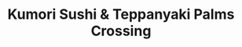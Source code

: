 ---
layout: place
title: "Kumori Sushi & Teppanyaki Palms Crossing"
permalink: /texas/mcallen/kumori-sushi-teppanyaki-palms-crossing.html
stateAbbr: TX
stateName: Texas
cityName: McAllen
seo:
  name: "Kumori Sushi & Teppanyaki Palms Crossing"
  type: Restaurant
  links: null
description: "Kumori Sushi & Teppanyaki Palms Crossing serves delicious sushi in McAllen, Texas. Try fresh Japanese dishes for a great dining experience. "
place_id: ChIJ_bTq5HCnZYYRvDk0b0I-2KE
photos:
  - name: >-
      places/ChIJ_bTq5HCnZYYRvDk0b0I-2KE/photos/AeeoHcKxEGZM5fmOrWN0qbfMxJDhaPrFs6w6COgm8hMfuldxZg_j0I3zZMl12p_vGgFRNsipqF_fpHQjiCJaWLqSVDIenyVbVFciscR3FEbG2HdivTq4qpGKOZGfJxEchxOkTVyE88B6wcK5cLOK5ESrJtHAFYIKE8K_7CfCaIu8-oZ5ASYWVcNogAUETtrD--k6SrZfjE4z5_gCzrsVQQerAjf_9Evl1CQzC6H7fVuOZyu--sJ0v4uxNQ8CLJDOtB4_N0baRrLwGBtndlFickO9rhCBo28ii8j9vjJzJ0M2YL9TbeMha03PH0ffswVHN7Ps5ChpbOMUl0chzSwVoVElfRXLHxIQZrDNvMiHt_WT1gUc90j4dscxVuWegUhUttM6SqPV6LylsZQxJoWJT3wi671jaHRGMXmOSjY4axHyFi3ERA
    widthPx: 3024
    heightPx: 4032
    authorAttributions:
      - displayName: Robert Monahan
        uri: https://maps.google.com/maps/contrib/100935832281140318693
        photoUri: >-
          https://lh3.googleusercontent.com/a-/ALV-UjX3edJHV_HXsfwtrqRzd7O-fgpwCB2g3ydHoXoUC45z0HFeQpiztQ=s100-p-k-no-mo
    flagContentUri: >-
      https://www.google.com/local/imagery/report/?cb_client=maps_api_places.places_api&image_key=!1e10!2sCIHM0ogKEICAgIDU6JDSdA&hl=en-US
    googleMapsUri: >-
      https://www.google.com/maps/place//data=!3m4!1e2!3m2!1sCIHM0ogKEICAgIDU6JDSdA!2e10!4m2!3m1!1s0x8665a770e4eab4fd:0xa1d83e426f3439bc
  - name: >-
      places/ChIJ_bTq5HCnZYYRvDk0b0I-2KE/photos/AeeoHcLmp85Ttwnhv795Z4lMmHOo2U8EBUdJTqpq_-c1oZ2oTtT9RP81w3mzO2QXVwbMVFgYc9gUWkVHoS9MOEwXUNobeo-aH9HCCzLLELXb0BWggEmAyu1tL3tiNFICBjm-UPHEnMVYCk6vWgdYLd6DurODIA2eBvgVww2hhA7yIlGYpnRH2KCoemBPg57xu3LdfPY12gZOQuyPD8DlgIC4EwSetVCrI7p2MvtLQZ9MbauwrLhLvuUnFq2If_Ygkeqcb0z4_C4ujDES87f1Ra4XHEgb1Ivasx1ITHYo_Jni9-5uUZrVjBFWT0ofAeIkqbA9L8T0L4oAAOXkD0QQHHIt8A_EkgA6JVHmo3atbyDR1FMHP8YC47MLSlixVWw60KdoBS9gfTVPjEANCV8853-rw1TQBrTIg126T8gNN4iaAkXKSyZn
    widthPx: 2048
    heightPx: 1153
    authorAttributions:
      - displayName: MICHAEL VELA
        uri: https://maps.google.com/maps/contrib/104612142566644110378
        photoUri: >-
          https://lh3.googleusercontent.com/a-/ALV-UjWqWBAC0h_b2T7947qNslMwJXyiTYUMPmTZfTNZDJ4XI8Q1AoPI=s100-p-k-no-mo
    flagContentUri: >-
      https://www.google.com/local/imagery/report/?cb_client=maps_api_places.places_api&image_key=!1e10!2sCIHM0ogKEICAgIDnzvmFgQE&hl=en-US
    googleMapsUri: >-
      https://www.google.com/maps/place//data=!3m4!1e2!3m2!1sCIHM0ogKEICAgIDnzvmFgQE!2e10!4m2!3m1!1s0x8665a770e4eab4fd:0xa1d83e426f3439bc
  - name: >-
      places/ChIJ_bTq5HCnZYYRvDk0b0I-2KE/photos/AeeoHcJYUgDU1HxKeoKb-wsD9Vtvi7mCHvHixRPzvrT9Ub3mn_ifHviJYo4yxor7q92RMirq6CToe4oeWwVCZ35cz7sBbYWOQr2KXQuIsjWlAtMDprN1B3-1IMeUU5u3LLw9xc8M-207y-5gVJP43NZ43hxuGD5BrsyOXlR_fgLK0QYymaIqVHbCKdLVyV8y5AfKGsfUkK7psepH5KltB8AEW-2g49AbSgLkBUmy4-S4b8VLiU0fPc25QLI5cSZF-Hlz4cGBuHBYlf4qF0jKlNSbkmWVVOO6uavTbE3v_hniWrY78boZWdN_a_yq9OajCotNN1FDewnzzW5zqS6ye2NahxkTsbAsyjWZUvzcSMr5CjMFv4nzlDKBe0fMFHK_dljh6O4umLKYLsEHK_rIsTaicOES6u38fjl1iiJkgA1J_4JAd0o5
    widthPx: 3200
    heightPx: 4800
    authorAttributions:
      - displayName: Cassandra Starr-Salcido
        uri: https://maps.google.com/maps/contrib/111516545998895295112
        photoUri: >-
          https://lh3.googleusercontent.com/a-/ALV-UjWYo5hKk7T4ko3yl3sgpCom3NlYO5WsKcphqEMQUvUaLIIn8jhTyA=s100-p-k-no-mo
    flagContentUri: >-
      https://www.google.com/local/imagery/report/?cb_client=maps_api_places.places_api&image_key=!1e10!2sCIHM0ogKEICAgMCgneOu8gE&hl=en-US
    googleMapsUri: >-
      https://www.google.com/maps/place//data=!3m4!1e2!3m2!1sCIHM0ogKEICAgMCgneOu8gE!2e10!4m2!3m1!1s0x8665a770e4eab4fd:0xa1d83e426f3439bc
  - name: >-
      places/ChIJ_bTq5HCnZYYRvDk0b0I-2KE/photos/AeeoHcKsmcHIQrcvMVC7I4h5-YkYZvT4Sh8EiRfl1GqIA4e53d3z1oP0V-irr7RD4bgUjKFle32NF7XqLXIRnRIXAoA_dovF0HD6WaRVqQQhKC1GUjsNcxfywI23vRIIBgQM-QUSI14leMmwmdhlyG_mbwLxyD-t3XmDzmzggnpW6-zlJ_hyvUnvaRB2YnmoLqDs7JHW2CVY9h8W7VjOqqDg0jKBEbyBZ1UR9-LSR5vzh1AihKhVNKYy3TVu-U_XeAyFboixwbsdYt1wzsfcypRrOftQrA3ZzcXGAf9iuCPYSbZ6j4FsfZVSKvfuOrJHRdO2KW9KuXQ-gHlCYk6L0asYQsJAcFaeFxrvvXgcd458zv8nznRXgID98buxsiDfTOi7vwmEDLy1Md1iTNAxYYA8c2DCWeKM1RhnTLItUAXh1sJ0D-Yf
    widthPx: 3024
    heightPx: 4032
    authorAttributions:
      - displayName: Bandido Mat
        uri: https://maps.google.com/maps/contrib/110756836224584326500
        photoUri: >-
          https://lh3.googleusercontent.com/a-/ALV-UjV4XHqQwOPXa4RyiHQuajMJ6eA9LwcYpXQt6z0bTsuskPfWEUzlfA=s100-p-k-no-mo
    flagContentUri: >-
      https://www.google.com/local/imagery/report/?cb_client=maps_api_places.places_api&image_key=!1e10!2sCIHM0ogKEICAgIDv2rOg_gE&hl=en-US
    googleMapsUri: >-
      https://www.google.com/maps/place//data=!3m4!1e2!3m2!1sCIHM0ogKEICAgIDv2rOg_gE!2e10!4m2!3m1!1s0x8665a770e4eab4fd:0xa1d83e426f3439bc
  - name: >-
      places/ChIJ_bTq5HCnZYYRvDk0b0I-2KE/photos/AeeoHcIwJKa-sTPiw0U7eXzNMfu8XE6e5OIJ2-R52HaAs7msYweupx8KTVaMwiLckHGflcKVxgbyewv91eTVVWZ4I5-b5BBnf9Znn0scVZ7bOkP4FRpSVlWb1SB-vDH-UnoubUFXKNLJ3Tszvu6ISmovavUWQ6O4QfU0hg4tZmyK3-O4fd80NvfzYn54TcuyYUpMVCpT8bXFyKviLz2qdxSpsZtROzNnR1yb0y-sABwI4cI2VL3n6dzuV8Ajb1qxXTPZTcZsIuN6gW7bBykwTad-tdFLZ3rpZXwwkGzLyd0boL4EOxPjF-uy_XEp92pLXH3JTrEf_QuKV_Dk87vPPhHf3ze7DxeKRofdAthz24VFUAiCXztPl7adKv7q2VtO3f2nBkAN6suykQ9_0qeaIRcpxVM2ZswfGnn5cf9EbfU1k-CHx1yj
    widthPx: 4800
    heightPx: 3600
    authorAttributions:
      - displayName: Ricky Oz
        uri: https://maps.google.com/maps/contrib/106655456735471345611
        photoUri: >-
          https://lh3.googleusercontent.com/a-/ALV-UjVfyJG0Nv7-KED3kuje8ww8g_pBKwqW7ZOpPTYQD8IBE1d6yhc=s100-p-k-no-mo
    flagContentUri: >-
      https://www.google.com/local/imagery/report/?cb_client=maps_api_places.places_api&image_key=!1e10!2sCIHM0ogKEICAgMCom82RrgE&hl=en-US
    googleMapsUri: >-
      https://www.google.com/maps/place//data=!3m4!1e2!3m2!1sCIHM0ogKEICAgMCom82RrgE!2e10!4m2!3m1!1s0x8665a770e4eab4fd:0xa1d83e426f3439bc
  - name: >-
      places/ChIJ_bTq5HCnZYYRvDk0b0I-2KE/photos/AeeoHcK_FZfwyukNfw9BNZpreFTNYWdnwByAlQX9V5FpxS8OmFSDzWVJdUUn0Tg9tCFA4xyz_CGF1bjEkgTcOpDsZRSpgW275aXc7Xr7Nw4MYlouyZYnPKR8UAg9wySid4uDYuHivjaWmRzFvqeLgM-p-KMsdGwTIwUlAekkhcZyErdibr9eipaASXT_O5oiF_qfoSooLygZzJ9xi-H2EpPy_oE-mK3pb6oQOC1l3r9XeMn5YiWyITAr2YG8LxI5bTFTtCuhp6F6_QiJ9G4r035ReWJG-_RTZrE21UVtaHXTFrmZ0m-dIurOPusCYD_xjCVGn3mhV8t1u3lqiM5_RdE2R2lEVH5jwAugGHLGGPOAuBTe8j-KOOvyW0kd5BoB3uVTpkYsnIJGzsZvpbrYwHBpEEjmgxg9eVmJKcYIIYouX4nz09co
    widthPx: 4032
    heightPx: 2268
    authorAttributions:
      - displayName: Alfredo Rivera
        uri: https://maps.google.com/maps/contrib/111363112404686760478
        photoUri: >-
          https://lh3.googleusercontent.com/a-/ALV-UjW3ZE6YyzikQHFY5Vcmw7_KSHvkW9f3J5Q0qRHCuq3Nk57w7BlE=s100-p-k-no-mo
    flagContentUri: >-
      https://www.google.com/local/imagery/report/?cb_client=maps_api_places.places_api&image_key=!1e10!2sCIHM0ogKEICAgMCw7taixwE&hl=en-US
    googleMapsUri: >-
      https://www.google.com/maps/place//data=!3m4!1e2!3m2!1sCIHM0ogKEICAgMCw7taixwE!2e10!4m2!3m1!1s0x8665a770e4eab4fd:0xa1d83e426f3439bc
  - name: >-
      places/ChIJ_bTq5HCnZYYRvDk0b0I-2KE/photos/AeeoHcKXDp23PlfQgdKHXBG8r0QssPx1RFqv5uWJqYfdDVbdbnCVKnnENlePMDz6x_QwKCDDBXCAja5iUxu8yOj864wRUhJjlAkOOo8ycCU_thB4gS8eTxrajYy0grGE6p1Ou33Jv25mg034jhWfJt8Bkm-aNzRgtCebVgkTp0cEOaHWae2FRW6H05ZL57mK8UPWYHHxxwQweMhz42-EZS-pV0XNm8hKis7j7kldU01pAtU7N9vulv6ucArIE1N8L4Q9cRtqa265wxVnsM_DiOMkABBqWnDHavw4P8Nn_hMdFx6RCjhN5EN2LVwfHa_6OkMtE1c0K03HjJvFBWIDrp5b84f0WPDHC9I1ABIs4c1XNFwdPB_EyRFi_6A41jHHuGLaAkMND6avrBDWXu1IqN-ZxXT346UIqdd8wTato3t_NNsQGgqN
    widthPx: 4000
    heightPx: 3000
    authorAttributions:
      - displayName: M Mucciolo
        uri: https://maps.google.com/maps/contrib/100087954243489113774
        photoUri: >-
          https://lh3.googleusercontent.com/a/ACg8ocI6XziAIV2IraqDNw4DV4jBHFAFz5F0BQbYoIGtQ7_qa9omUQ=s100-p-k-no-mo
    flagContentUri: >-
      https://www.google.com/local/imagery/report/?cb_client=maps_api_places.places_api&image_key=!1e10!2sCIHM0ogKEICAgIC47J6ngwE&hl=en-US
    googleMapsUri: >-
      https://www.google.com/maps/place//data=!3m4!1e2!3m2!1sCIHM0ogKEICAgIC47J6ngwE!2e10!4m2!3m1!1s0x8665a770e4eab4fd:0xa1d83e426f3439bc
  - name: >-
      places/ChIJ_bTq5HCnZYYRvDk0b0I-2KE/photos/AeeoHcIiI6Q1E8RC72h4N6Is9JZqszSVX-_IC3GkIu6_tntZRDF9irRdKxC9aAf_w0NFlfpJT7uv5eWAXQo2cdGvh_twTVxMY1tNo7Sn7MHGO9_ovh7z2tZPDmpdQXXwW88dvwnbuCMkOyxGvN4fOgGCjsdmz1IB4bJEGEL9ZGScpBveDM5YLdEADpYZBzZE3ZR1XlwvqK6ZqAOj5re-Due0pylVMBtpprSCIurDeigH_RBRsux35sLC10tkbvffYDnzSc9ib-SMt0qCgp6-DUkOf_vr9npHUNyod_15956fc9x8dZifmycytN0dietn78wKetCI2lvH0kvcbuzCdNfa3CZ2ZnA557xpOgyS7JfSwFZs5DMaumGANz8TNeUteULpC0cPo0n59n6oYtN_4gSLXIQh2kVA-DLVe8ajeKDcg6627Q
    widthPx: 2160
    heightPx: 3840
    authorAttributions:
      - displayName: Andrea Noriega Monroy
        uri: https://maps.google.com/maps/contrib/107454608289611683882
        photoUri: >-
          https://lh3.googleusercontent.com/a-/ALV-UjUTNxi2SU7eG3toHobDl2wzOYzTXKUh4kXuJ1_uv7jYlJsxyUVU=s100-p-k-no-mo
    flagContentUri: >-
      https://www.google.com/local/imagery/report/?cb_client=maps_api_places.places_api&image_key=!1e10!2sCIHM0ogKEICAgMCAqvmlOg&hl=en-US
    googleMapsUri: >-
      https://www.google.com/maps/place//data=!3m4!1e2!3m2!1sCIHM0ogKEICAgMCAqvmlOg!2e10!4m2!3m1!1s0x8665a770e4eab4fd:0xa1d83e426f3439bc
  - name: >-
      places/ChIJ_bTq5HCnZYYRvDk0b0I-2KE/photos/AeeoHcKvZczkdUoi3YXBJthINqFdl7h6zzRwGK_HtqblATDmSlZTz3888Mx6Lw3YaVN8sktGKiZp_Eg88-IfQA8IHHyIynvJ_JlRm3JknZgpnyU075UocCrXABG9C5R2hShj6-yYBElckN9lgQAdrGAOdXhFyPgy-rRkajviBLqX2AXrG4sVKOum2pSRvakeFWlp0XQEssZ6kHT4yF6YOe3pfmPmGy9i_YLADzab46RbMY6I4icLdzN9RCq28bjbrfD8YXsN-YIh08slw2MmIE9QtOkRgh-j6orS-U34-DsdeCB7AbJi_1uCehrbt2cicR2TtTJ05NKncyFxBp5JSpe8EG9_KI1KoiL1SOKREA-XvXOdh9poUvvtT7CkL3jlYB_gwL2umABD0pwmdrPIT8n5pV0dAlEoVlq33aw9-bST2u4VcmSb
    widthPx: 3600
    heightPx: 4800
    authorAttributions:
      - displayName: Bandido Mat
        uri: https://maps.google.com/maps/contrib/110756836224584326500
        photoUri: >-
          https://lh3.googleusercontent.com/a-/ALV-UjV4XHqQwOPXa4RyiHQuajMJ6eA9LwcYpXQt6z0bTsuskPfWEUzlfA=s100-p-k-no-mo
    flagContentUri: >-
      https://www.google.com/local/imagery/report/?cb_client=maps_api_places.places_api&image_key=!1e10!2sCIHM0ogKEICAgIC3hNqHlQE&hl=en-US
    googleMapsUri: >-
      https://www.google.com/maps/place//data=!3m4!1e2!3m2!1sCIHM0ogKEICAgIC3hNqHlQE!2e10!4m2!3m1!1s0x8665a770e4eab4fd:0xa1d83e426f3439bc
  - name: >-
      places/ChIJ_bTq5HCnZYYRvDk0b0I-2KE/photos/AeeoHcLK08Cti2SI_QGbxetMM-fS6pSTUa-DjZV87A845jtoyNcqM8j-m-t7jIqVjuavGWmsJM_WfwSMQACX6NaKXHraAxTT_txU6oScXsYfq-FGL8n1RM0nQNZ6QbuiLnW4uZ2V-q18gGpRcgGBgWOyrkAzzeq_dJPKHWdWuxVo5Tmg1SCX7bRa_HbjohPhJSLoWQaZX6x97jNWAWjbpGnUzo00tJXj2EFPYeI_4UUHaiQlgws5CciAwoEx_VgVRlI1P-jBFy0PuXRqsmGbk9wc0P57HXOra5B6SCPoo6rM4gJZQl5HzEMTYzIxcJ4BsWlrSUh0oxd_fIuG1dfLvVyxNZ1pjfcGKTP3b3RhUNGRsEWEcA3-eaFV15ue8Ss46AmmxUnOl0dx9uGKg6dP0Ahvm9rCefynmxGSoSnPp8m6_c4siQ
    widthPx: 3024
    heightPx: 4032
    authorAttributions:
      - displayName: patricia rangel
        uri: https://maps.google.com/maps/contrib/101311449620434396710
        photoUri: >-
          https://lh3.googleusercontent.com/a-/ALV-UjXfox6wP5EhfaqCV-LhV0e5i_QKE_ny4iBqr9mbw14EFRj074vNJQ=s100-p-k-no-mo
    flagContentUri: >-
      https://www.google.com/local/imagery/report/?cb_client=maps_api_places.places_api&image_key=!1e10!2sCIHM0ogKEICAgIDHvsyjJQ&hl=en-US
    googleMapsUri: >-
      https://www.google.com/maps/place//data=!3m4!1e2!3m2!1sCIHM0ogKEICAgIDHvsyjJQ!2e10!4m2!3m1!1s0x8665a770e4eab4fd:0xa1d83e426f3439bc
address: 3300 W Expy 83 Ste 145, McAllen, TX 78501, USA
street: 3300 W Expy 83 Ste 145
city: McAllen
state: TX
zip: '78501'
country: USA
neighborhood: null
latitude: '26.197435'
longitude: '-98.259140'
accessibility_options:
  wheelchairAccessibleParking: true
  wheelchairAccessibleEntrance: true
  wheelchairAccessibleRestroom: true
  wheelchairAccessibleSeating: true
business_status: OPERATIONAL
name: Kumori Sushi & Teppanyaki Palms Crossing
google_maps_links:
  directionsUri: >-
    https://www.google.com/maps/dir//''/data=!4m7!4m6!1m1!4e2!1m2!1m1!1s0x8665a770e4eab4fd:0xa1d83e426f3439bc!3e0
  placeUri: https://maps.google.com/?cid=11662139690130356668
  writeAReviewUri: >-
    https://www.google.com/maps/place//data=!4m3!3m2!1s0x8665a770e4eab4fd:0xa1d83e426f3439bc!12e1
  reviewsUri: >-
    https://www.google.com/maps/place//data=!4m4!3m3!1s0x8665a770e4eab4fd:0xa1d83e426f3439bc!9m1!1b1
  photosUri: >-
    https://www.google.com/maps/place//data=!4m3!3m2!1s0x8665a770e4eab4fd:0xa1d83e426f3439bc!10e5
primary_type: Sushi Restaurant
opening_hours:
  regular: null
  current: null
secondary_opening_hours:
  regular:
    weekdayDescriptions: null
    type: null
  current:
    weekdayDescriptions: null
    type: null
phone: null
price_level: null
price_range: null
rating: null
rating_count: 0
website: null
reviews: null
parking_options: null
payment_options: null
allow_dogs: null
curbside_pickup: null
delivery: null
dine_in: null
good_for_children: null
good_for_groups: null
good_for_sports: null
live_music: null
menu_for_children: null
outdoor_seating: null
reservable: null
restroom: null
serves_beer: null
serves_breakfast: null
serves_brunch: null
serves_cocktails: null
serves_coffee: null
serves_dinner: null
serves_dessert: null
serves_lunch: null
serves_vegetarian_food: null
serves_wine: null
takeout: null
update_category: essentials
summary: null

---